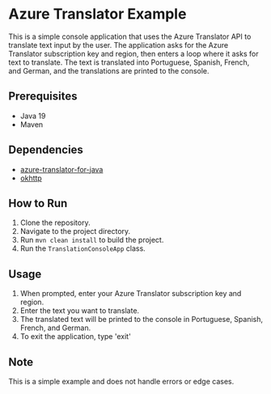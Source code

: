 # Azure Translator Example

This is a simple console application that uses the Azure Translator API to translate text input by the user. The application asks for the Azure Translator subscription key and region, then enters a loop where it asks for text to translate. The text is translated into Portuguese, Spanish, French, and German, and the translations are printed to the console.

## Prerequisites

- Java 19
- Maven

## Dependencies

- [azure-translator-for-java](https://github.com/brenoepics/at4j)
- [okhttp](https://square.github.io/okhttp/)

## How to Run

1. Clone the repository.
2. Navigate to the project directory.
3. Run `mvn clean install` to build the project.
4. Run the `TranslationConsoleApp` class.

## Usage

1. When prompted, enter your Azure Translator subscription key and region.
2. Enter the text you want to translate.
3. The translated text will be printed to the console in Portuguese, Spanish, French, and German.
4. To exit the application, type 'exit'

## Note

This is a simple example and does not handle errors or edge cases.